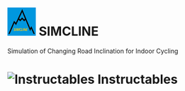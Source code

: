 # <img src="https://github.com/Berg0162/simcline/blob/master/images/SC_logo.png" width="64" height="64" alt="SIMCLINE Icon"> SIMCLINE 
Simulation of Changing Road Inclination for Indoor Cycling


# <img src="https://www.instructables.com/assets/img/instructables-logo-v2.png" width="32" height="32" alt="Instructables"> Instructables
